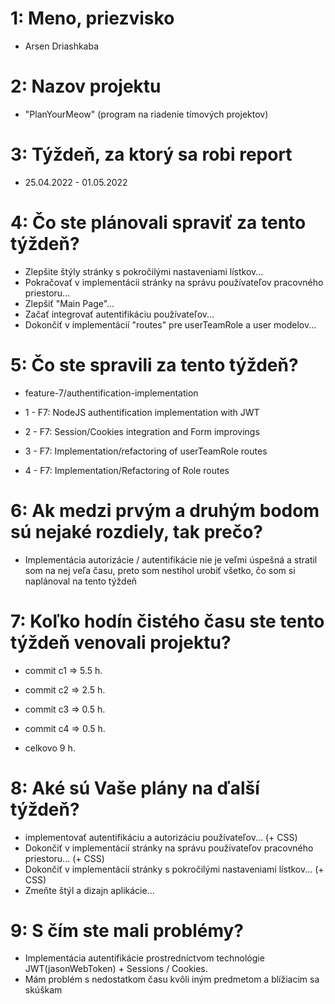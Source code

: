 # 1: Meno, priezvisko

- Arsen Driashkaba

# 2: Nazov projektu

- "PlanYourMeow" (program na riadenie tímových projektov)

# 3: Týždeň, za ktorý sa robi report

- 25.04.2022 - 01.05.2022

# 4: Čo ste plánovali spraviť za tento týždeň?

- Zlepšite štýly stránky s pokročilými nastaveniami lístkov...
- Pokračovať v implementácii stránky na správu používateľov pracovného priestoru...
- Zlepšiť "Main Page"...
- Začať integrovať autentifikáciu používateľov...
- Dokončiť v implementácií "routes" pre userTeamRole a user modelov...

# 5: Čo ste spravili za tento týždeň?

- feature-7/authentification-implementation

- 1 - F7: NodeJS authentification implementation with JWT
- 2 - F7: Session/Cookies integration and Form improvings
- 3 - F7: Implementation/refactoring of userTeamRole routes
- 4 - F7: Implementation/Refactoring of Role routes

# 6: Ak medzi prvým a druhým bodom sú nejaké rozdiely, tak prečo?

- Implementácia autorizácie / autentifikácie nie je veľmi úspešná a stratil som na nej veľa času, preto som nestihol urobiť všetko, čo som si naplánoval na tento týždeň

# 7: Koľko hodín čistého času ste tento týždeň venovali projektu?

- commit c1 => 5.5 h.
- commit c2 => 2.5 h.
- commit c3 => 0.5 h.
- commit c4 => 0.5 h.

- celkovo 9 h.

# 8: Aké sú Vaše plány na ďalší týždeň?

- implementovať autentifikáciu a autorizáciu používateľov... (+ CSS)
- Dokončiť v implementácií stránky na správu používateľov pracovného priestoru... (+ CSS)
- Dokončiť v implementácií stránky s pokročilými nastaveniami lístkov... (+ CSS)
- Zmeňte štýl a dizajn aplikácie...

# 9: S čím ste mali problémy?

- Implementácia autentifikácie prostredníctvom technológie JWT(jasonWebToken) + Sessions / Cookies.
- Mám problém s nedostatkom času kvôli iným predmetom a blížiacim sa skúškam
